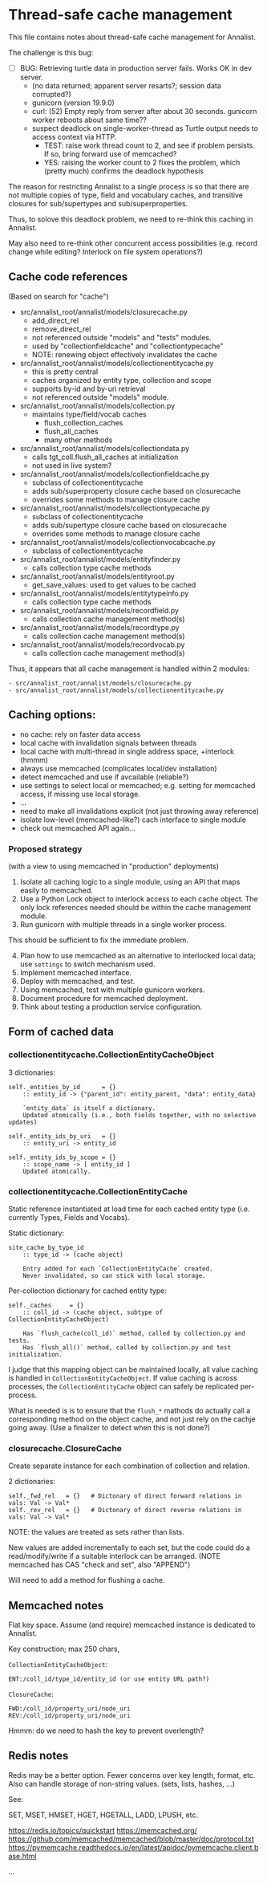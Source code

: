 # Thread-safe cache management

This file contains notes about thread-safe cache management for Annalist.

The challenge is this bug:

- [ ] BUG: Retrieving turtle data in production server fails.  Works OK in dev server.
    - (no data returned; apparent server resarts?; session data corrupted?)
    - gunicorn (version 19.9.0)
    - curl: (52) Empty reply from server after about 30 seconds.  gunicorn worker reboots about same time??
    - suspect deadlock on single-worker-thread as Turtle output needs to access context via HTTP.
        - TEST: raise work thread count to 2, and see if problem persists.  If so, bring forward use of memcached?
        - YES: raising the worker count to 2 fixes the problem, which (pretty much) confirms the deadlock hypothesis

The reason for restricting Annalist to a single process is so that there are not multiple copies of type, field and vocabulary caches, and transitive closures for sub/supertypes and sub/superproperties.

Thus, to solove this deadlock problem, we need to re-think this caching in Annalist.

May also need to re-think other concurrent access possibilities (e.g. record change while editing? Interlock on file system operations?)

## Cache code references

(Based on search for "cache")

- src/annalist_root/annalist/models/closurecache.py
    - add_direct_rel
    - remove_direct_rel
    - not referenced outside "models" and "tests" modules.
    - used by "collectionfieldcache" and "collectiontypecache"
    - NOTE: renewing object effectively invalidates the cache
- src/annalist_root/annalist/models/collectionentitycache.py
    - this is pretty central
    - caches organized by entity type, collection and scope
    - supports by-id and by-uri retrieval
    - not referenced outside "models" module.
- src/annalist_root/annalist/models/collection.py
    - maintains type/field/vocab caches
        - flush_collection_caches
        - flush_all_caches
        - many other methods
- src/annalist_root/annalist/models/collectiondata.py
    - calls tgt_coll.flush_all_caches at initialization
    - not used in live system?
- src/annalist_root/annalist/models/collectionfieldcache.py
    - subclass of collectionentitycache
    - adds sub/superproperty closure cache based on closurecache
    - overrides some methods to manage closure cache
- src/annalist_root/annalist/models/collectiontypecache.py
    - subclass of collectionentitycache
    - adds sub/supertype closure cache based on closurecache
    - overrides some methods to manage closure cache
- src/annalist_root/annalist/models/collectionvocabcache.py
    - subclass of collectionentitycache
- src/annalist_root/annalist/models/entityfinder.py
    - calls collection type cache methods
- src/annalist_root/annalist/models/entityroot.py
    - get_save_values: used to get values to be cached
- src/annalist_root/annalist/models/entitytypeinfo.py
    - calls collection type cache methods
- src/annalist_root/annalist/models/recordfield.py
    - calls collection cache management method(s)
- src/annalist_root/annalist/models/recordtype.py
    - calls collection cache management method(s)
- src/annalist_root/annalist/models/recordvocab.py
    - calls collection cache management method(s)

Thus, it appears that all cache management is handled within 2 modules:

    - src/annalist_root/annalist/models/closurecache.py
    - src/annalist_root/annalist/models/collectionentitycache.py


## Caching options:

- no cache: rely on faster data access
- local cache with invalidation signals between threads
- local cache with multi-thread in single address space, +interlock (hmmm)
- always use memcached (complicates local/dev installation)
- detect memcached and use if avcailable (reliable?)
- use settings to select local or memcached; e.g. setting for memcached access, if missing use local storage.
- ...
- need to make all invalidations explicit (not just throwing away reference)
- isolate low-level (memcached-like?) cach interface to single module
- check out memcached API again...

### Proposed strategy

(with a view to using memcached in "production" deployments)

1. Isolate all caching logic to a single module, using an API that maps easily to memcached.
2. Use a Python Lock object to interlock access to each cache object.  The only lock references needed should be within the cache management module.
3. Run gunicorn with multiple threads in a single worker process.

This should be sufficient to fix the immediate problem.

4. Plan how to use memcached as an alternative to interlocked local data; use `settings` to switch mechanism used.
5. Implement memcached interface.
6. Deploy with memcached, and test.
7. Using memcached, test with multiple gunicorn workers.
8. Document procedure for memcached deployment.
9. Think about testing a production service configuration.



## Form of cached data

### collectionentitycache.CollectionEntityCacheObject

3 dictionaries:

    self._entities_by_id      = {} 
        :: entity_id -> {"parent_id": entity_parent, "data": entity_data}

        `entity_data` is itself a dictionary.
        Updated atomically (i.e., both fields together, with no selective updates)

    self._entity_ids_by_uri   = {}
        :: entity_uri -> entity_id

    self._entity_ids_by_scope = {}
        :: scope_name -> [ entity_id ]
        Updated atomically.

### collectionentitycache.CollectionEntityCache

Static reference instantiated at load time for each cached entity type (i.e. currently Types, Fields and Vocabs).

Static dictionary:

    site_cache_by_type_id
        :: type_id -> (cache object)

        Entry added for each `CollectionEntityCache` created.
        Never invalidated, so can stick with local storage.


Per-collection dictionary for cached entity type:

    self._caches     = {}
        :: coll_id -> (cache object, subtype of CollectionEntityCacheObject)

        Has `flush_cache(coll_id)` method, called by collection.py and tests.
        Has `flush_all()` method, called by collection.py and test initialization.

I judge that this mapping object can be maintained locally, all value caching is handled in `CollectionEntityCacheObject`.  If value caching is across processes, the `CollectionEntityCache` object can safely be replicated per-process.

What is needed is is to ensure that the `flush_*` mathods do actually call a corresponding method on the object cache, and not just rely on the cachje going away.  (Use a finalizer to detect when this is not done?)


### closurecache.ClosureCache

Create separate instance for each combination of collection and relation.

2 dictionaries:

    self._fwd_rel   = {}   # Dictonary of direct forward relations in vals: Val -> Val*
    self._rev_rel   = {}   # Dictonary of direct reverse relations in vals: Val -> Val*

NOTE: the values are treated as sets rather than lists.

New values are added incrementally to each set, but the code could do a read/modify/write if a suitable interlock can be arranged.  (NOTE memcached has CAS "check and set", also "APPEND")

Will need to add a method for flushing a cache.


## Memcached notes

Flat key space.  Assume (and require) memcached instance is dedicated to Annalist.

Key construction; max 250 chars,

`CollectionEntityCacheObject`:

    ENT:/coll_id/type_id/entity_id (or use entity URL path?)

`ClosureCache`:

    FWD:/coll_id/property_uri/node_uri
    REV:/coll_id/property_uri/node_uri

Hmmm: do we need to hash the key to prevent overlength?



## Redis notes

Redis may be a better option.  Fewer concerns over key length, format, etc.  Also can handle storage of non-string values. (sets, lists, hashes, ...)

See:

SET, MSET, HMSET, HGET, HGETALL, LADD, LPUSH, etc.

https://redis.io/topics/quickstart
https://memcached.org/
https://github.com/memcached/memcached/blob/master/doc/protocol.txt
 https://pymemcache.readthedocs.io/en/latest/apidoc/pymemcache.client.base.html
 

...

